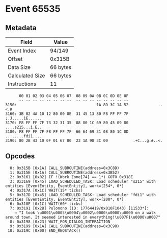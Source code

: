 # Event 65535

## Metadata

| Field           | Value    |
|-----------------|----------|
| Event Index     | 94/149   |
| Offset          | 0x315B   |
| Data Size       | 66 bytes |
| Calculated Size | 66 bytes |
| Instructions    | 11       |

```
      00 01 02 03 04 05 06 07  08 09 0A 0B 0C 0D 0E 0F
      -- -- -- -- -- -- -- --  -- -- -- -- -- -- -- --
3150:                                   1A 8D 3C 1A 52             ..<.R
3160: 3B 02 4A 10 12 80 00 8E  31 45 13 80 F8 FF FF 7F  ;.J.....1E......
3170: F8 FF FF 7F 73 32 31 35  08 80 1C 69 80 45 09 80  ....s215...i.E..
3180: F8 FF FF 7F F8 FF FF 7F  66 64 69 31 08 80 1C 0D  ........fdi1....
3190: 80 2B 43 10 0F 01 67 80  23 1A 98 3C 00           .+C...g.#..<.   
```

## Opcodes

```
  0: 0x315B [0x1A] CALL_SUBROUTINE(address=0x3C8D)
  1: 0x315E [0x1A] CALL_SUBROUTINE(address=0x3B52)
  2: 0x3161 [0x02] IF !(Work_Zone[74] == 1*) GOTO 0x318E
  3: 0x3169 [0x45] LOAD_SCHEDULED_TASK: Load scheduler "s215" with entities [EventEntity, EventEntity], work=[254*, 0*]
  4: 0x317A [0x1C] WAIT(15* ticks)
  5: 0x317D [0x45] LOAD_SCHEDULED_TASK: Load scheduler "fdi1" with entities [EventEntity, EventEntity], work=[200*, 0*]
  6: 0x318E [0x1C] WAIT(60* ticks)
  7: 0x3191 [0x2B] Pulonono (ID: 17764419/0x010F1043) [11533*]:
    → "I took \u0001\u0005\u0004\u0002\u0000\u0000\u0000 on a walk around town. It seemed interested in everything!\u007F1\u0000\u0007"
  8: 0x3198 [0x23] WAIT_FOR_DIALOG_INTERACTION
  9: 0x3199 [0x1A] CALL_SUBROUTINE(address=0x3C98)
 10: 0x319C [0x00] END_REQSTACK()
```

